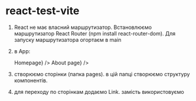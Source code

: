 # react-test-vite

<!-- rafce - 'розгорнути' компонент -->

1. React не має власний маршрутизатор. Встановлюємо маршрутизатор React Router
   (npm install react-router-dom). Для запуску маршрутизатора огортаєм в main
   <BrowserRouter><App /></BrowserRouter>

2. в App:
   <!-- маршрутизатор -->
   <Routes> 
   		<Route path='/' element={<h2>Homepage</h2>} /> 
   		<Route path="/about" element={<h2>About page</h2>} />
   </Routes>
3. створюємо сторінки (папка pages). в цій папці створюємо структуру
   компонентів.
4. для переходу по сторінкам додаємо Link. замість <a href="/"></a>
   використовуємо <Link to="/"></Link>

<!-- Змінити назву гілки: git branch -m new-name (якщо знаходишся в даній гілці); git
    branch -m old-name new-name (якщо знаходишся в іншій гілці); -->
